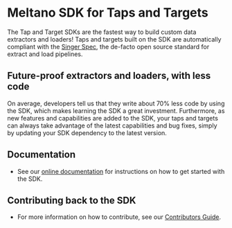 # Meltano SDK for Taps and Targets

The Tap and Target SDKs are the fastest way to build custom data extractors and loaders!
Taps and targets built on the SDK are automatically compliant with the
[Singer Spec](https://meltano.com/docs/singer-spec.html), the
de-facto open source standard for extract and load pipelines.

## Future-proof extractors and loaders, with less code

On average, developers tell us that they write about 70% less code by using the SDK, which
makes learning the SDK a great investment. Furthermore, as new features and capabilities
are added to the SDK, your taps and targets can always take advantage of the latest
capabilities and bug fixes, simply by updating your SDK dependency to the latest version.

## Documentation

- See our [online documentation](https://meltano-sdk.readthedocs.io) for instructions on how
to get started with the SDK.

## Contributing back to the SDK

- For more information on how to contribute, see our [Contributors Guide](CONTRIBUTING.md).
